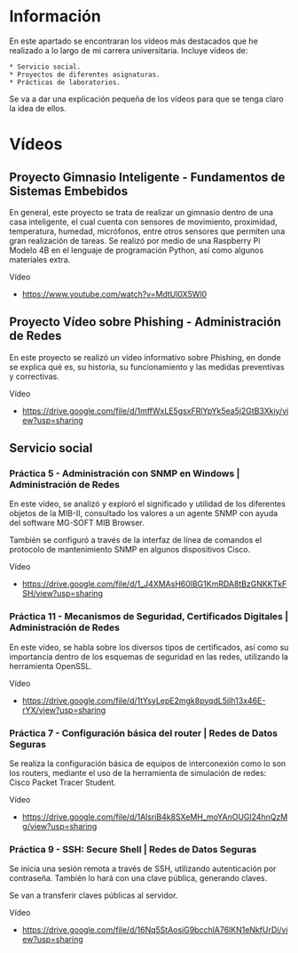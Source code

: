 # Información

En este apartado se encontraran los vídeos más destacados que he realizado a lo largo de mi carrera universitaria. Incluye vídeos de:

    * Servicio social.
    * Proyectos de diferentes asignaturas.
    * Prácticas de laboratorios. 

Se va a dar una explicación pequeña de los vídeos para que se tenga claro la idea de ellos. 

# Vídeos

## Proyecto Gimnasio Inteligente - Fundamentos de Sistemas Embebidos

En general, este proyecto se trata de realizar un gimnasio dentro de una casa inteligente, el cual cuenta con sensores de movimiento, proximidad, temperatura, humedad, micrófonos, entre otros sensores que permiten una gran realización de tareas. Se realizó por medio de una Raspberry Pi Modelo 4B en el lenguaje de programación Python, así como algunos materiales extra. 

Vídeo

- https://www.youtube.com/watch?v=MdtUl0X5Wl0

## Proyecto Vídeo sobre Phishing - Administración de Redes

En este proyecto se realizó un vídeo informativo sobre Phishing, en donde se explica qué es, su historia, su funcionamiento y las medidas preventivas y correctivas. 

Vídeo

- https://drive.google.com/file/d/1mffWxLE5gsxFRlYpYk5ea5j2GtB3Xkiy/view?usp=sharing 

## Servicio social

### Práctica 5 - Administración con SNMP en Windows | Administración de Redes 

En este vídeo, se analizó y exploró el significado y utilidad de los diferentes objetos de la MIB-II, consultado los valores a un agente SNMP con ayuda del software MG-SOFT MIB Browser. 

También se configuró a través de la interfaz de línea de comandos el protocolo de mantenimiento SNMP en algunos dispositivos Cisco. 

Vídeo

- https://drive.google.com/file/d/1_J4XMAsH60lBG1KmRDA8tBzGNKKTkFSH/view?usp=sharing

### Práctica 11 - Mecanismos de Seguridad, Certificados Digitales | Administración de Redes

En este vídeo, se habla sobre los diversos tipos de certificados, así como su importancia dentro de los esquemas de seguridad en las redes, utilizando la herramienta OpenSSL. 

Vídeo

- https://drive.google.com/file/d/1tYsyLepE2mgk8pyqdL5jIh13x46E-rYX/view?usp=sharing

### Práctica 7 - Configuración básica del router | Redes de Datos Seguras

Se realiza la configuración básica de equipos de interconexión como lo son los routers, mediante el uso de la herramienta de simulación de redes: Cisco Packet Tracer Student. 

Vídeo

- https://drive.google.com/file/d/1AlsriB4k8SXeMH_moYAnOUGl24hnQzMg/view?usp=sharing

### Práctica 9 - SSH: Secure Shell | Redes de Datos Seguras

Se inicia una sesión remota a través de SSH, utilizando autenticación por contraseña. También lo hará con una clave pública, generando claves. 

Se van a transferir claves públicas al servidor.

Vídeo

- https://drive.google.com/file/d/16Nq5StAosiG9bcchlA76lKN1eNkfUrDi/view?usp=sharing




